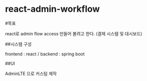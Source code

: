# react-admin-workflow

#목표

react로 admin flow access 만들어 볼려고 한다.
(결제 시스템 및 대시보드)


##시스템 구성

frontend :  react / backend : spring boot


##UI

AdminLTE 으로 커스텀 제작

